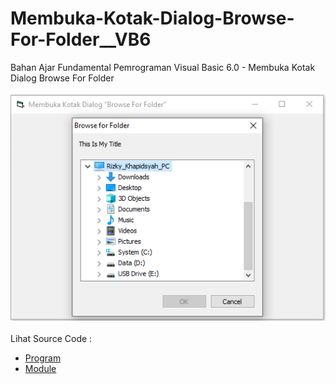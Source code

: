 # Membuka-Kotak-Dialog-Browse-For-Folder__VB6
Bahan Ajar Fundamental Pemrograman Visual Basic 6.0 - Membuka Kotak Dialog Browse For Folder<br><br>
<img src="https://github.com/RizkyKhapidsyah/Membuka-Kotak-Dialog-Browse-For-Folder__VB6/blob/master/result/001.PNG"><br><br>
Lihat Source Code : <br>
- <a href="https://github.com/RizkyKhapidsyah/Membuka-Kotak-Dialog-Browse-For-Folder__VB6/blob/master/Form1.frm">Program</a><br>
- <a href="https://github.com/RizkyKhapidsyah/Membuka-Kotak-Dialog-Browse-For-Folder__VB6/blob/master/Module1.bas">Module</a>
